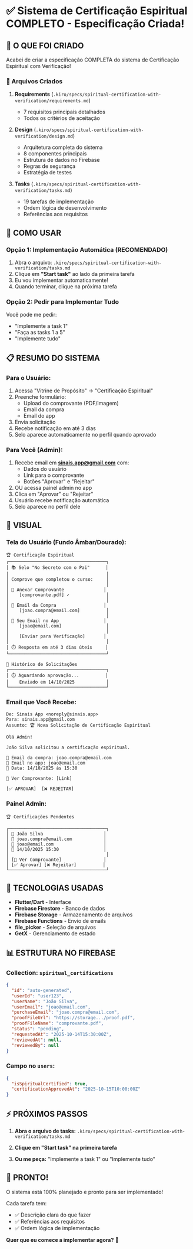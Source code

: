 # ✅ Sistema de Certificação Espiritual COMPLETO - Especificação Criada!

## 🎯 O QUE FOI CRIADO

Acabei de criar a especificação COMPLETA do sistema de Certificação Espiritual com Verificação!

### 📁 Arquivos Criados

1. **Requirements** (`.kiro/specs/spiritual-certification-with-verification/requirements.md`)
   - 7 requisitos principais detalhados
   - Todos os critérios de aceitação

2. **Design** (`.kiro/specs/spiritual-certification-with-verification/design.md`)
   - Arquitetura completa do sistema
   - 8 componentes principais
   - Estrutura de dados no Firebase
   - Regras de segurança
   - Estratégia de testes

3. **Tasks** (`.kiro/specs/spiritual-certification-with-verification/tasks.md`)
   - 19 tarefas de implementação
   - Ordem lógica de desenvolvimento
   - Referências aos requisitos

## 🚀 COMO USAR

### Opção 1: Implementação Automática (RECOMENDADO)

1. Abra o arquivo: `.kiro/specs/spiritual-certification-with-verification/tasks.md`
2. Clique em **"Start task"** ao lado da primeira tarefa
3. Eu vou implementar automaticamente!
4. Quando terminar, clique na próxima tarefa

### Opção 2: Pedir para Implementar Tudo

Você pode me pedir:
- "Implemente a task 1"
- "Faça as tasks 1 a 5"
- "Implemente tudo"

## 📋 RESUMO DO SISTEMA

### Para o Usuário:
1. Acessa "Vitrine de Propósito" → "Certificação Espiritual"
2. Preenche formulário:
   - Upload do comprovante (PDF/imagem)
   - Email da compra
   - Email do app
3. Envia solicitação
4. Recebe notificação em até 3 dias
5. Selo aparece automaticamente no perfil quando aprovado

### Para Você (Admin):
1. Recebe email em **sinais.app@gmail.com** com:
   - Dados do usuário
   - Link para o comprovante
   - Botões "Aprovar" e "Rejeitar"
2. OU acessa painel admin no app
3. Clica em "Aprovar" ou "Rejeitar"
4. Usuário recebe notificação automática
5. Selo aparece no perfil dele

## 🎨 VISUAL

### Tela do Usuário (Fundo Âmbar/Dourado):
```
🏆 Certificação Espiritual
┌─────────────────────────────────────┐
│ 📚 Selo "No Secreto com o Pai"      │
│                                     │
│ Comprove que completou o curso:     │
│                                     │
│ 📎 Anexar Comprovante               │
│    [comprovante.pdf] ✓              │
│                                     │
│ 📧 Email da Compra                  │
│    [joao.compra@email.com]          │
│                                     │
│ 📧 Seu Email no App                 │
│    [joao@email.com]                 │
│                                     │
│    [Enviar para Verificação]       │
│                                     │
│ ⏱️ Resposta em até 3 dias úteis     │
└─────────────────────────────────────┘

📜 Histórico de Solicitações
┌─────────────────────────────────────┐
│ ⏱️ Aguardando aprovação...          │
│    Enviado em 14/10/2025            │
└─────────────────────────────────────┘
```

### Email que Você Recebe:
```
De: Sinais App <noreply@sinais.app>
Para: sinais.app@gmail.com
Assunto: 🏆 Nova Solicitação de Certificação Espiritual

Olá Admin!

João Silva solicitou a certificação espiritual.

📧 Email da compra: joao.compra@email.com
📧 Email no app: joao@email.com
📅 Data: 14/10/2025 às 15:30

📎 Ver Comprovante: [Link]

[✅ APROVAR]  [❌ REJEITAR]
```

### Painel Admin:
```
🏆 Certificações Pendentes

┌─────────────────────────────────────┐
│ 👤 João Silva                       │
│ 📧 joao.compra@email.com            │
│ 📧 joao@email.com                   │
│ 📅 14/10/2025 15:30                 │
│                                     │
│ [📎 Ver Comprovante]                │
│ [✅ Aprovar] [❌ Rejeitar]          │
└─────────────────────────────────────┘
```

## 🔧 TECNOLOGIAS USADAS

- **Flutter/Dart** - Interface
- **Firebase Firestore** - Banco de dados
- **Firebase Storage** - Armazenamento de arquivos
- **Firebase Functions** - Envio de emails
- **file_picker** - Seleção de arquivos
- **GetX** - Gerenciamento de estado

## 📊 ESTRUTURA NO FIREBASE

### Collection: `spiritual_certifications`
```json
{
  "id": "auto-generated",
  "userId": "user123",
  "userName": "João Silva",
  "userEmail": "joao@email.com",
  "purchaseEmail": "joao.compra@email.com",
  "proofFileUrl": "https://storage.../proof.pdf",
  "proofFileName": "comprovante.pdf",
  "status": "pending",
  "requestedAt": "2025-10-14T15:30:00Z",
  "reviewedAt": null,
  "reviewedBy": null
}
```

### Campo no `users`:
```json
{
  "isSpiritualCertified": true,
  "certificationApprovedAt": "2025-10-15T10:00:00Z"
}
```

## ⚡ PRÓXIMOS PASSOS

1. **Abra o arquivo de tasks:**
   `.kiro/specs/spiritual-certification-with-verification/tasks.md`

2. **Clique em "Start task" na primeira tarefa**

3. **Ou me peça:**
   "Implemente a task 1" ou "Implemente tudo"

## 🎉 PRONTO!

O sistema está 100% planejado e pronto para ser implementado!

Cada tarefa tem:
- ✅ Descrição clara do que fazer
- ✅ Referências aos requisitos
- ✅ Ordem lógica de implementação

**Quer que eu comece a implementar agora?** 🚀
